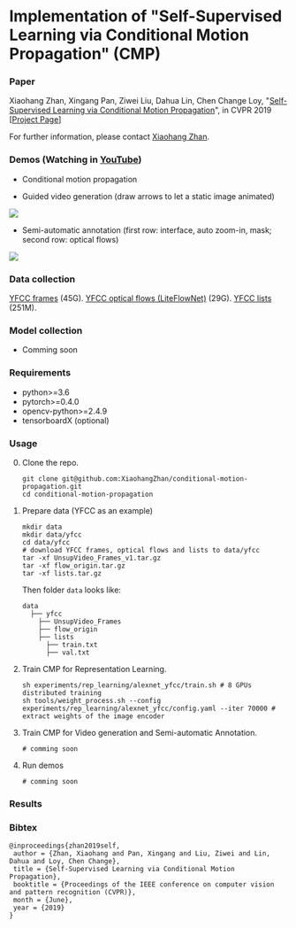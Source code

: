 # Implementation of "Self-Supervised Learning via Conditional Motion Propagation" (CMP)

### Paper

Xiaohang Zhan, Xingang Pan, Ziwei Liu, Dahua Lin, Chen Change Loy, "[Self-Supervised Learning via Conditional Motion Propagation](https://arxiv.org/abs/1903.11412)", in CVPR 2019 [[Project Page](http://mmlab.ie.cuhk.edu.hk/projects/CMP/)]

For further information, please contact [Xiaohang Zhan](https://xiaohangzhan.github.io/).

### Demos (Watching in [YouTube](https://www.youtube.com/watch?v=6R_oJCq5qMw))

* Conditional motion propagation

* Guided video generation (draw arrows to let a static image animated)

![](demos/demo_video_generation.gif)

* Semi-automatic annotation (first row: interface, auto zoom-in, mask; second row: optical flows)

![](demos/demo_annotation.gif)

### Data collection

[YFCC frames](https://dl.fbaipublicfiles.com/unsupervised-video/UnsupVideo_Frames_v1.tar.gz) (45G).
[YFCC optical flows (LiteFlowNet)](https://drive.google.com/open?id=1S_TU1UjKms-U_Q4bOhXfUfIJX5hgwOtq) (29G).
[YFCC lists](https://drive.google.com/open?id=1ObzO7xWXolPKrIC39XCvjttZYEoVn6k2) (251M).

### Model collection

* Comming soon

### Requirements
 
* python>=3.6
* pytorch>=0.4.0
* opencv-python>=2.4.9
* tensorboardX (optional)

### Usage

0. Clone the repo.

    ```shell
    git clone git@github.com:XiaohangZhan/conditional-motion-propagation.git
    cd conditional-motion-propagation
    ```

1. Prepare data (YFCC as an example)

    ```shell
    mkdir data
    mkdir data/yfcc
    cd data/yfcc
    # download YFCC frames, optical flows and lists to data/yfcc
    tar -xf UnsupVideo_Frames_v1.tar.gz
    tar -xf flow_origin.tar.gz
    tar -xf lists.tar.gz
    ```
    Then folder `data` looks like:
    ```
    data
      ├── yfcc
        ├── UnsupVideo_Frames
        ├── flow_origin
        ├── lists
          ├── train.txt
          ├── val.txt
    ```

2. Train CMP for Representation Learning.

    ```shell
    sh experiments/rep_learning/alexnet_yfcc/train.sh # 8 GPUs distributed training
    sh tools/weight_process.sh --config experiments/rep_learning/alexnet_yfcc/config.yaml --iter 70000 # extract weights of the image encoder
    ```

3. Train CMP for Video generation and Semi-automatic Annotation.

    ```shell
    # comming soon
    ```

4. Run demos

    ```shell
    # comming soon
    ```

### Results

### Bibtex

```
@inproceedings{zhan2019self,
 author = {Zhan, Xiaohang and Pan, Xingang and Liu, Ziwei and Lin, Dahua and Loy, Chen Change},
 title = {Self-Supervised Learning via Conditional Motion Propagation},
 booktitle = {Proceedings of the IEEE conference on computer vision and pattern recognition (CVPR)},
 month = {June},
 year = {2019}
}
```
